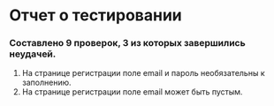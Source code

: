 # Отчет о тестировании
### Составлено 9 проверок, 3 из которых завершились неудачей.
1. На странице регистрации поле email и пароль необязательны к заполнению.
2. На странице регистрации поле email может быть пустым.